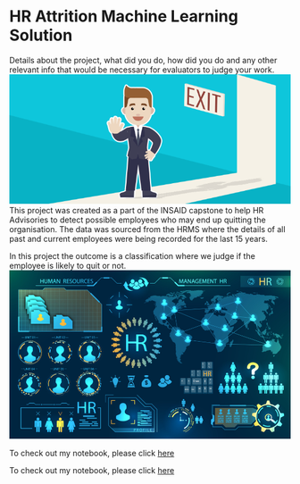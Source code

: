 # HR Attrition Machine Learning Solution

Details about the project, what did you do, how did you do and any other relevant info that would be necessary for evaluators to judge your work. 
![enter image description here](https://github.com/Kiren-Kumar/hr-employee-attrition/blob/main/Attrtion.png?raw=true)
This project was created as a part of the INSAID capstone to help HR Advisories to detect possible employees who may end up quitting the organisation. The data was sourced from the HRMS where the details of all past and current employees were being recorded for the last 15 years.

In this project the outcome is a classification where we judge if the employee is likely to quit or not.
![enter image description here](https://github.com/Kiren-Kumar/hr-employee-attrition/blob/main/hr-analytics-10.jpg?raw=true)

To check out my notebook, please click [here](https://github.com/Kiren-Kumar/hr-employee-attrition)



To check out my notebook, please click [here](https://github.com/Kiren-Kumar/hr-employee-attrition/blob/main/HR_Analytics.ipynb)
